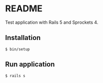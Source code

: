# README

Test application with Rails 5 and Sprockets 4.

## Installation

    $ bin/setup

## Run application

    $ rails s
